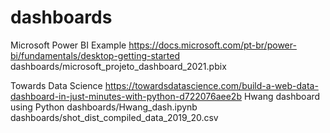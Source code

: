 # dashboards

Microsoft Power BI Example
https://docs.microsoft.com/pt-br/power-bi/fundamentals/desktop-getting-started
dashboards/microsoft_projeto_dashboard_2021.pbix


Towards Data Science
https://towardsdatascience.com/build-a-web-data-dashboard-in-just-minutes-with-python-d722076aee2b
Hwang dashboard using Python
dashboards/Hwang_dash.ipynb 
dashboards/shot_dist_compiled_data_2019_20.csv 
